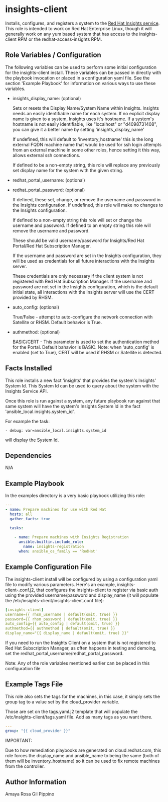 insights-client
========

Installs, configures, and registers a system to the [Red Hat Insights service](http://access.redhat.com/insights).  This role is intended to work on Red Hat Enterprise Linux, though it will generally work on any yum based system that has access to the insights-client RPM or the redhat-access-insights RPM.

Role Variables / Configuration
--------------

The following variables can be used to perform some initial configuration for the insights-client install. 
These variables can be passed in directly with the playbook invocation or placed in a configuration yaml file.
See the section 'Example Playbook' for information on various ways to use these variables. 

* insights_display_name: (optional)

    Sets or resets the Display Name/System Name within Insights.  Insights needs an easily identifiable
    name for each system.  If no explicit display name is given to a system, Insights uses it's hostname.
    If a system's hostname is not easily identifiable, like "localhost" or "d4098731408", you can give
    it a better name by setting 'insights_display_name'

    If undefined, this will default to 'inventory_hostname' this is the long external FQDN machine name that would be used for ssh login attempts from an external machine in some other roles, hence setting it this way, allows external ssh connections.

    If defined to be a non-empty string, this role will replace any previously set display name
    for the system with the given string.

* redhat_portal_username: (optional)
* redhat_portal_password: (optional)
    
    If defined, these set, change, or remove the username and password in the Insights configuration.
    If undefined, this role will make no changes to the Insights configuration.

    If defined to a non-empty string this role will set or change the username and password.
    If defined to an empty string this role will remove the username and password.

    These should be valid username/password for Insights/Red Hat Portal/Red Hat Subscription Manager.

    If the username and password are set in the Insights configuration, they will be used as
    credentials for all future interactions with the Insights server.

    These credentials are only necessary if the client system is not registered with Red Hat
    Subscription Manager.  If the username and password are not set in the Insights configuration,
    which is the default initial state, all interactions with the Insights server will use the
    CERT provided by RHSM.

* auto_config: (optional)
    
    True/False - attempt to auto-configure the network connection with Satellite or RHSM. Default behavior is True.

* authmethod: (optional)
    
    BASIC/CERT - This parameter is used to set the authentication method for the Portal. Default bahavior is BASIC.
    Note: when 'auto_config' is enabled (set to True), CERT will be used if RHSM or Satellite is detected.

Facts Installed
---------------

This role installs a new fact 'insights' that provides the system's Insights' System Id.  This System
Id can be used to query about the system with the Insights Service API.

Once this role is run against a system, any future playbook run against that same system will have
the system's Insights System Id in the fact 'ansible_local.insights.system_id'.

For example the task:

    - debug: var=ansible_local.insights.system_id

will display the System Id.

Dependencies
------------

N/A

Example Playbook
----------------

In the examples directory is a very basic playbook utilizing this role:

```yaml
---
- name: Prepare machines for use with Red Hat
  hosts: all
  gather_facts: true

  tasks:
      
    - name: Prepare machines with Insights Registration
      ansible.builtin.include_role:
        name: insights-registration
      when: ansible_os_family == 'RedHat'
```

Example Configuration File
----------------

The insights-client install will be configured by using a configuration yaml file to modify various parameters. 
Here's an example, insights-client-.conf.j2, that configures the insights-client to register via basic auth 
using the provided username/password and display_name (it will populate the /etc/insights-client/insights-client.conf file):

```yaml
[insights-client]
username={{ rhsm_username | default(omit, true) }}
password={{ rhsm_password | default(omit, true) }}
auto_config={{ auto_config | default(omit, true) }}
authmethod={{ authmethod | default(omit, true) }}
display_name="{{ display_name | default(omit, true) }}"
```

If you need to run the Insights Client on a system that is not registered to Red Hat Subscription
Manager, as often happens in testing and demoing, set the redhat_portal_username/redhat_portal_password.

Note: Any of the role variables mentioned earlier can be placed in this configuration file

Example Tags File
----------------
This role also sets the tags for the machines, in this case, it simply sets the group tag to a value set by the cloud_provider variable.

Those are set on the tags.yaml.j2 template that will populate the /etc/insights-client/tags.yaml file. Add as many tags as you want there.

```yaml
---
group: "{{ cloud_provider }}"
```

IMPORTANT:

Due to how remediation playbooks are generated on cloud.redhat.com, this role forces the display_name and ansible_name to being the same (both of them will be inventory_hostname) so it can be used to fix remote machines from the controller.

Author Information
------------------

Amaya Rosa Gil Pippino